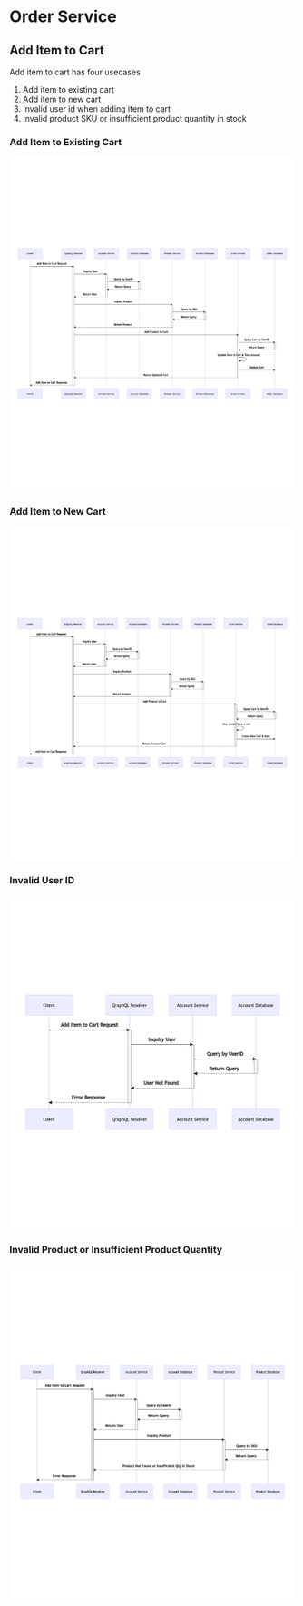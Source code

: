 # Order Service

## Add Item to Cart
Add item to cart has four usecases
1. Add item to existing cart
2. Add item to new cart
3. Invalid user id when adding item to cart
4. Invalid product SKU or insufficient product quantity in stock

### Add Item to Existing Cart
![](order/flow_add_cart_success.png)

### Add Item to New Cart
![](order/flow_add_cart_success_2.png)

### Invalid User ID
![](order/flow_add_cart_error_user_not_found.png)

### Invalid Product or Insufficient Product Quantity
![](order/flow_add_cart_error_invalid_product.png)